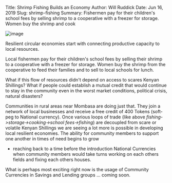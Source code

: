 Title: Shrimp Fishing Builds an Economy
Author: Will Ruddick
Date: Jun 16, 2019
Slug: shrimp-fishing
Summary: Fishermen pay for their children's school fees by selling shrimp to a cooperative with a freezer for storage. Women buy the shrimp and cook

![image](images/blog/shrimp-fishing1.webp)

Resilient circular economies start with connecting productive capacity
to local resources.

Local fishermen pay for their children's school fees by selling their
shrimp to a cooperative with a freezer for storage. Women buy the shrimp
from the cooperative to feed their families and to sell to local schools
for lunch.

What if this flow of resources didn't depend on access to scares Kenyan
Shillings? What if people could establish a mutual credit that would
continue to stay in the community even in the worst market conditions,
political crisis, natural disasters?

Communities in rural areas near Mombasa are doing just that. They join a
network of local businesses and receive a free credit of 400 Tokens
(soft-peg to National currency). Once various loops of trade (like above
_fishing->storage->cooking->school fees->fishing_) are decoupled
from scare or volatile Kenyan Shillings we are seeing a lot more is
possible in developing local resilient economies. The ability for
community members to support one another in times of need begins to grow

- reaching back to a time before the introduction National Currencies
  when community members would take turns working on each others fields
  and fixing each others houses.

What is perhaps most exciting right now is the usage of Community
Currencies in Savings and Lending groups ... coming soon.

